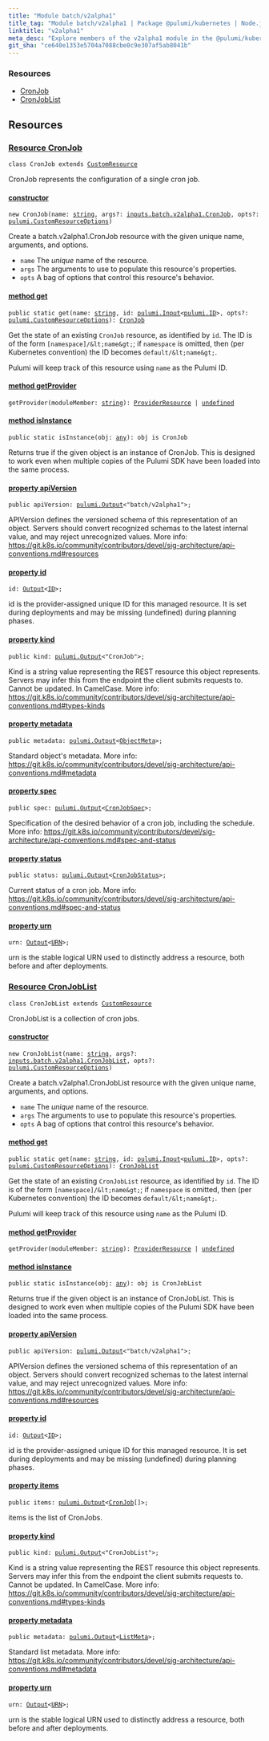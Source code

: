 ```yaml
---
title: "Module batch/v2alpha1"
title_tag: "Module batch/v2alpha1 | Package @pulumi/kubernetes | Node.js SDK"
linktitle: "v2alpha1"
meta_desc: "Explore members of the v2alpha1 module in the @pulumi/kubernetes package."
git_sha: "ce640e1353e5704a7088cbe0c9e307af5ab8041b"
---
```


<!-- WARNING: this page was generated by a tool. Do not edit it by hand. -->
<!-- To change it, please see https://github.com/pulumi/docs/tree/master/tools/tscdocgen. -->




<h3>Resources</h3>
<ul class="api">
    <li><a href="#CronJob"><span class="symbol resource"></span>CronJob</a></li>
    <li><a href="#CronJobList"><span class="symbol resource"></span>CronJobList</a></li>
</ul>




<h2 id="resources">Resources</h2>
<h3 class="pdoc-module-header" id="CronJob" data-link-title="CronJob">
    <a href="https://github.com/pulumi/pulumi-kubernetes/blob/{{< param git_sha >}}/sdk/nodejs/batch/v2alpha1/CronJob.ts#L13">
        Resource <strong>CronJob</strong>
    </a>
</h3>

<pre class="highlight"><code><span class='kr'>class</span> <span class='nx'>CronJob</span> <span class='kr'>extends</span> <a href='/docs/reference/pkg/nodejs/pulumi/pulumi/#CustomResource'>CustomResource</a></code></pre>

CronJob represents the configuration of a single cron job.

<h4 class="pdoc-member-header" id="CronJob-constructor">
<a class="pdoc-child-name" href="https://github.com/pulumi/pulumi-kubernetes/blob/{{< param git_sha >}}/sdk/nodejs/batch/v2alpha1/CronJob.ts#L76"> <b>constructor</b></a>
</h4>


<pre class="highlight"><code><span class='kd'></span><span class='kd'>new</span> CronJob(name: <span class='kd'><a href='https://developer.mozilla.org/en-US/docs/Web/JavaScript/Reference/Global_Objects/String'>string</a></span>, args?: <a href='/docs/reference/pkg/nodejs/pulumi/kubernetes/types/input/#CronJob'>inputs.batch.v2alpha1.CronJob</a>, opts?: <a href='/docs/reference/pkg/nodejs/pulumi/pulumi/#CustomResourceOptions'>pulumi.CustomResourceOptions</a>)</code></pre>


Create a batch.v2alpha1.CronJob resource with the given unique name, arguments, and options.

* `name` The _unique_ name of the resource.
* `args` The arguments to use to populate this resource&#39;s properties.
* `opts` A bag of options that control this resource&#39;s behavior.

<h4 class="pdoc-member-header" id="CronJob-get">
<a class="pdoc-child-name" href="https://github.com/pulumi/pulumi-kubernetes/blob/{{< param git_sha >}}/sdk/nodejs/batch/v2alpha1/CronJob.ts#L59">method <b>get</b></a>
</h4>


<pre class="highlight"><code><span class='kd'>public static </span>get(name: <span class='kd'><a href='https://developer.mozilla.org/en-US/docs/Web/JavaScript/Reference/Global_Objects/String'>string</a></span>, id: <a href='/docs/reference/pkg/nodejs/pulumi/pulumi/#Input'>pulumi.Input</a>&lt;<a href='/docs/reference/pkg/nodejs/pulumi/pulumi/#ID'>pulumi.ID</a>&gt;, opts?: <a href='/docs/reference/pkg/nodejs/pulumi/pulumi/#CustomResourceOptions'>pulumi.CustomResourceOptions</a>): <a href='#CronJob'>CronJob</a></code></pre>


Get the state of an existing `CronJob` resource, as identified by `id`.
The ID is of the form `[namespace]/&lt;name&gt;`; if `namespace` is omitted, then (per
Kubernetes convention) the ID becomes `default/&lt;name&gt;`.

Pulumi will keep track of this resource using `name` as the Pulumi ID.

<h4 class="pdoc-member-header" id="CronJob-getProvider">
<a class="pdoc-child-name" href="https://github.com/pulumi/pulumi-kubernetes/blob/{{< param git_sha >}}/sdk/nodejs/batch/v2alpha1/CronJob.ts#L13">method <b>getProvider</b></a>
</h4>


<pre class="highlight"><code><span class='kd'></span>getProvider(moduleMember: <span class='kd'><a href='https://developer.mozilla.org/en-US/docs/Web/JavaScript/Reference/Global_Objects/String'>string</a></span>): <a href='/docs/reference/pkg/nodejs/pulumi/pulumi/#ProviderResource'>ProviderResource</a> | <span class='kd'><a href='https://developer.mozilla.org/en-US/docs/Web/JavaScript/Reference/Global_Objects/undefined'>undefined</a></span></code></pre>

<h4 class="pdoc-member-header" id="CronJob-isInstance">
<a class="pdoc-child-name" href="https://github.com/pulumi/pulumi-kubernetes/blob/{{< param git_sha >}}/sdk/nodejs/batch/v2alpha1/CronJob.ts#L70">method <b>isInstance</b></a>
</h4>


<pre class="highlight"><code><span class='kd'>public static </span>isInstance(obj: <span class='kd'><a href='https://www.typescriptlang.org/docs/handbook/basic-types.html#any'>any</a></span>): obj is CronJob</code></pre>


Returns true if the given object is an instance of CronJob.  This is designed to work even
when multiple copies of the Pulumi SDK have been loaded into the same process.

<h4 class="pdoc-member-header" id="CronJob-apiVersion">
<a class="pdoc-child-name" href="https://github.com/pulumi/pulumi-kubernetes/blob/{{< param git_sha >}}/sdk/nodejs/batch/v2alpha1/CronJob.ts#L20">property <b>apiVersion</b></a>
</h4>

<pre class="highlight"><code><span class='kd'>public </span>apiVersion: <a href='/docs/reference/pkg/nodejs/pulumi/pulumi/#Output'>pulumi.Output</a>&lt;<span class='s2'>"batch/v2alpha1"</span>&gt;;</code></pre>

APIVersion defines the versioned schema of this representation of an object. Servers should
convert recognized schemas to the latest internal value, and may reject unrecognized
values. More info:
https://git.k8s.io/community/contributors/devel/sig-architecture/api-conventions.md#resources

<h4 class="pdoc-member-header" id="CronJob-id">
<a class="pdoc-child-name" href="https://github.com/pulumi/pulumi-kubernetes/blob/{{< param git_sha >}}/sdk/nodejs/batch/v2alpha1/CronJob.ts#L13">property <b>id</b></a>
</h4>

<pre class="highlight"><code><span class='kd'></span>id: <a href='/docs/reference/pkg/nodejs/pulumi/pulumi/#Output'>Output</a>&lt;<a href='/docs/reference/pkg/nodejs/pulumi/pulumi/#ID'>ID</a>&gt;;</code></pre>

id is the provider-assigned unique ID for this managed resource.  It is set during
deployments and may be missing (undefined) during planning phases.

<h4 class="pdoc-member-header" id="CronJob-kind">
<a class="pdoc-child-name" href="https://github.com/pulumi/pulumi-kubernetes/blob/{{< param git_sha >}}/sdk/nodejs/batch/v2alpha1/CronJob.ts#L28">property <b>kind</b></a>
</h4>

<pre class="highlight"><code><span class='kd'>public </span>kind: <a href='/docs/reference/pkg/nodejs/pulumi/pulumi/#Output'>pulumi.Output</a>&lt;<span class='s2'>"CronJob"</span>&gt;;</code></pre>

Kind is a string value representing the REST resource this object represents. Servers may
infer this from the endpoint the client submits requests to. Cannot be updated. In
CamelCase. More info:
https://git.k8s.io/community/contributors/devel/sig-architecture/api-conventions.md#types-kinds

<h4 class="pdoc-member-header" id="CronJob-metadata">
<a class="pdoc-child-name" href="https://github.com/pulumi/pulumi-kubernetes/blob/{{< param git_sha >}}/sdk/nodejs/batch/v2alpha1/CronJob.ts#L34">property <b>metadata</b></a>
</h4>

<pre class="highlight"><code><span class='kd'>public </span>metadata: <a href='/docs/reference/pkg/nodejs/pulumi/pulumi/#Output'>pulumi.Output</a>&lt;<a href='/docs/reference/pkg/nodejs/pulumi/kubernetes/types/output/#ObjectMeta'>ObjectMeta</a>&gt;;</code></pre>

Standard object's metadata. More info:
https://git.k8s.io/community/contributors/devel/sig-architecture/api-conventions.md#metadata

<h4 class="pdoc-member-header" id="CronJob-spec">
<a class="pdoc-child-name" href="https://github.com/pulumi/pulumi-kubernetes/blob/{{< param git_sha >}}/sdk/nodejs/batch/v2alpha1/CronJob.ts#L40">property <b>spec</b></a>
</h4>

<pre class="highlight"><code><span class='kd'>public </span>spec: <a href='/docs/reference/pkg/nodejs/pulumi/pulumi/#Output'>pulumi.Output</a>&lt;<a href='/docs/reference/pkg/nodejs/pulumi/kubernetes/types/output/#CronJobSpec'>CronJobSpec</a>&gt;;</code></pre>

Specification of the desired behavior of a cron job, including the schedule. More info:
https://git.k8s.io/community/contributors/devel/sig-architecture/api-conventions.md#spec-and-status

<h4 class="pdoc-member-header" id="CronJob-status">
<a class="pdoc-child-name" href="https://github.com/pulumi/pulumi-kubernetes/blob/{{< param git_sha >}}/sdk/nodejs/batch/v2alpha1/CronJob.ts#L46">property <b>status</b></a>
</h4>

<pre class="highlight"><code><span class='kd'>public </span>status: <a href='/docs/reference/pkg/nodejs/pulumi/pulumi/#Output'>pulumi.Output</a>&lt;<a href='/docs/reference/pkg/nodejs/pulumi/kubernetes/types/output/#CronJobStatus'>CronJobStatus</a>&gt;;</code></pre>

Current status of a cron job. More info:
https://git.k8s.io/community/contributors/devel/sig-architecture/api-conventions.md#spec-and-status

<h4 class="pdoc-member-header" id="CronJob-urn">
<a class="pdoc-child-name" href="https://github.com/pulumi/pulumi-kubernetes/blob/{{< param git_sha >}}/sdk/nodejs/batch/v2alpha1/CronJob.ts#L13">property <b>urn</b></a>
</h4>

<pre class="highlight"><code><span class='kd'></span>urn: <a href='/docs/reference/pkg/nodejs/pulumi/pulumi/#Output'>Output</a>&lt;<a href='/docs/reference/pkg/nodejs/pulumi/pulumi/#URN'>URN</a>&gt;;</code></pre>

urn is the stable logical URN used to distinctly address a resource, both before and after
deployments.

<h3 class="pdoc-module-header" id="CronJobList" data-link-title="CronJobList">
    <a href="https://github.com/pulumi/pulumi-kubernetes/blob/{{< param git_sha >}}/sdk/nodejs/batch/v2alpha1/CronJobList.ts#L13">
        Resource <strong>CronJobList</strong>
    </a>
</h3>

<pre class="highlight"><code><span class='kr'>class</span> <span class='nx'>CronJobList</span> <span class='kr'>extends</span> <a href='/docs/reference/pkg/nodejs/pulumi/pulumi/#CustomResource'>CustomResource</a></code></pre>

CronJobList is a collection of cron jobs.

<h4 class="pdoc-member-header" id="CronJobList-constructor">
<a class="pdoc-child-name" href="https://github.com/pulumi/pulumi-kubernetes/blob/{{< param git_sha >}}/sdk/nodejs/batch/v2alpha1/CronJobList.ts#L69"> <b>constructor</b></a>
</h4>


<pre class="highlight"><code><span class='kd'></span><span class='kd'>new</span> CronJobList(name: <span class='kd'><a href='https://developer.mozilla.org/en-US/docs/Web/JavaScript/Reference/Global_Objects/String'>string</a></span>, args?: <a href='/docs/reference/pkg/nodejs/pulumi/kubernetes/types/input/#CronJobList'>inputs.batch.v2alpha1.CronJobList</a>, opts?: <a href='/docs/reference/pkg/nodejs/pulumi/pulumi/#CustomResourceOptions'>pulumi.CustomResourceOptions</a>)</code></pre>


Create a batch.v2alpha1.CronJobList resource with the given unique name, arguments, and options.

* `name` The _unique_ name of the resource.
* `args` The arguments to use to populate this resource&#39;s properties.
* `opts` A bag of options that control this resource&#39;s behavior.

<h4 class="pdoc-member-header" id="CronJobList-get">
<a class="pdoc-child-name" href="https://github.com/pulumi/pulumi-kubernetes/blob/{{< param git_sha >}}/sdk/nodejs/batch/v2alpha1/CronJobList.ts#L52">method <b>get</b></a>
</h4>


<pre class="highlight"><code><span class='kd'>public static </span>get(name: <span class='kd'><a href='https://developer.mozilla.org/en-US/docs/Web/JavaScript/Reference/Global_Objects/String'>string</a></span>, id: <a href='/docs/reference/pkg/nodejs/pulumi/pulumi/#Input'>pulumi.Input</a>&lt;<a href='/docs/reference/pkg/nodejs/pulumi/pulumi/#ID'>pulumi.ID</a>&gt;, opts?: <a href='/docs/reference/pkg/nodejs/pulumi/pulumi/#CustomResourceOptions'>pulumi.CustomResourceOptions</a>): <a href='#CronJobList'>CronJobList</a></code></pre>


Get the state of an existing `CronJobList` resource, as identified by `id`.
The ID is of the form `[namespace]/&lt;name&gt;`; if `namespace` is omitted, then (per
Kubernetes convention) the ID becomes `default/&lt;name&gt;`.

Pulumi will keep track of this resource using `name` as the Pulumi ID.

<h4 class="pdoc-member-header" id="CronJobList-getProvider">
<a class="pdoc-child-name" href="https://github.com/pulumi/pulumi-kubernetes/blob/{{< param git_sha >}}/sdk/nodejs/batch/v2alpha1/CronJobList.ts#L13">method <b>getProvider</b></a>
</h4>


<pre class="highlight"><code><span class='kd'></span>getProvider(moduleMember: <span class='kd'><a href='https://developer.mozilla.org/en-US/docs/Web/JavaScript/Reference/Global_Objects/String'>string</a></span>): <a href='/docs/reference/pkg/nodejs/pulumi/pulumi/#ProviderResource'>ProviderResource</a> | <span class='kd'><a href='https://developer.mozilla.org/en-US/docs/Web/JavaScript/Reference/Global_Objects/undefined'>undefined</a></span></code></pre>

<h4 class="pdoc-member-header" id="CronJobList-isInstance">
<a class="pdoc-child-name" href="https://github.com/pulumi/pulumi-kubernetes/blob/{{< param git_sha >}}/sdk/nodejs/batch/v2alpha1/CronJobList.ts#L63">method <b>isInstance</b></a>
</h4>


<pre class="highlight"><code><span class='kd'>public static </span>isInstance(obj: <span class='kd'><a href='https://www.typescriptlang.org/docs/handbook/basic-types.html#any'>any</a></span>): obj is CronJobList</code></pre>


Returns true if the given object is an instance of CronJobList.  This is designed to work even
when multiple copies of the Pulumi SDK have been loaded into the same process.

<h4 class="pdoc-member-header" id="CronJobList-apiVersion">
<a class="pdoc-child-name" href="https://github.com/pulumi/pulumi-kubernetes/blob/{{< param git_sha >}}/sdk/nodejs/batch/v2alpha1/CronJobList.ts#L20">property <b>apiVersion</b></a>
</h4>

<pre class="highlight"><code><span class='kd'>public </span>apiVersion: <a href='/docs/reference/pkg/nodejs/pulumi/pulumi/#Output'>pulumi.Output</a>&lt;<span class='s2'>"batch/v2alpha1"</span>&gt;;</code></pre>

APIVersion defines the versioned schema of this representation of an object. Servers should
convert recognized schemas to the latest internal value, and may reject unrecognized
values. More info:
https://git.k8s.io/community/contributors/devel/sig-architecture/api-conventions.md#resources

<h4 class="pdoc-member-header" id="CronJobList-id">
<a class="pdoc-child-name" href="https://github.com/pulumi/pulumi-kubernetes/blob/{{< param git_sha >}}/sdk/nodejs/batch/v2alpha1/CronJobList.ts#L13">property <b>id</b></a>
</h4>

<pre class="highlight"><code><span class='kd'></span>id: <a href='/docs/reference/pkg/nodejs/pulumi/pulumi/#Output'>Output</a>&lt;<a href='/docs/reference/pkg/nodejs/pulumi/pulumi/#ID'>ID</a>&gt;;</code></pre>

id is the provider-assigned unique ID for this managed resource.  It is set during
deployments and may be missing (undefined) during planning phases.

<h4 class="pdoc-member-header" id="CronJobList-items">
<a class="pdoc-child-name" href="https://github.com/pulumi/pulumi-kubernetes/blob/{{< param git_sha >}}/sdk/nodejs/batch/v2alpha1/CronJobList.ts#L25">property <b>items</b></a>
</h4>

<pre class="highlight"><code><span class='kd'>public </span>items: <a href='/docs/reference/pkg/nodejs/pulumi/pulumi/#Output'>pulumi.Output</a>&lt;<a href='/docs/reference/pkg/nodejs/pulumi/kubernetes/types/output/#CronJob'>CronJob</a>[]&gt;;</code></pre>

items is the list of CronJobs.

<h4 class="pdoc-member-header" id="CronJobList-kind">
<a class="pdoc-child-name" href="https://github.com/pulumi/pulumi-kubernetes/blob/{{< param git_sha >}}/sdk/nodejs/batch/v2alpha1/CronJobList.ts#L33">property <b>kind</b></a>
</h4>

<pre class="highlight"><code><span class='kd'>public </span>kind: <a href='/docs/reference/pkg/nodejs/pulumi/pulumi/#Output'>pulumi.Output</a>&lt;<span class='s2'>"CronJobList"</span>&gt;;</code></pre>

Kind is a string value representing the REST resource this object represents. Servers may
infer this from the endpoint the client submits requests to. Cannot be updated. In
CamelCase. More info:
https://git.k8s.io/community/contributors/devel/sig-architecture/api-conventions.md#types-kinds

<h4 class="pdoc-member-header" id="CronJobList-metadata">
<a class="pdoc-child-name" href="https://github.com/pulumi/pulumi-kubernetes/blob/{{< param git_sha >}}/sdk/nodejs/batch/v2alpha1/CronJobList.ts#L39">property <b>metadata</b></a>
</h4>

<pre class="highlight"><code><span class='kd'>public </span>metadata: <a href='/docs/reference/pkg/nodejs/pulumi/pulumi/#Output'>pulumi.Output</a>&lt;<a href='/docs/reference/pkg/nodejs/pulumi/kubernetes/types/output/#ListMeta'>ListMeta</a>&gt;;</code></pre>

Standard list metadata. More info:
https://git.k8s.io/community/contributors/devel/sig-architecture/api-conventions.md#metadata

<h4 class="pdoc-member-header" id="CronJobList-urn">
<a class="pdoc-child-name" href="https://github.com/pulumi/pulumi-kubernetes/blob/{{< param git_sha >}}/sdk/nodejs/batch/v2alpha1/CronJobList.ts#L13">property <b>urn</b></a>
</h4>

<pre class="highlight"><code><span class='kd'></span>urn: <a href='/docs/reference/pkg/nodejs/pulumi/pulumi/#Output'>Output</a>&lt;<a href='/docs/reference/pkg/nodejs/pulumi/pulumi/#URN'>URN</a>&gt;;</code></pre>

urn is the stable logical URN used to distinctly address a resource, both before and after
deployments.



